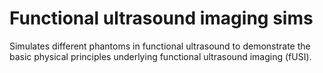 # Functional ultrasound imaging sims

Simulates different phantoms in functional ultrasound to demonstrate the basic physical principles underlying functional ultrasound imaging (fUSI).